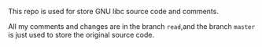 This repo is used for store GNU libc source code and comments.

All my comments and changes are in the branch `read`,and the branch `master` is just used to store the original source code.

